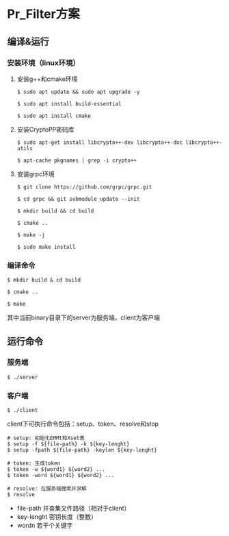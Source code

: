# Pr_Filter方案

## 编译&运行

### 安装环境（linux环境）

1. 安装g++和cmake环境
    ```
    $ sudo apt update && sudo apt upgrade -y

    $ sudo apt install build-essential

    $ sudo apt install cmake
    ```
2. 安装CryptoPP密码库
    ```
    $ sudo apt-get install libcrypto++-dev libcrypto++-doc libcrypto++-utils

    $ apt-cache pkgnames | grep -i crypto++ 
    ```
3. 安装grpc环境
    ```
    $ git clone https://github.com/grpc/grpc.git 

    $ cd grpc && git submodule update --init

    $ mkdir build && cd build

    $ cmake ..
   
    $ make -j

    $ sudo make install
    ```
### 编译命令
```
$ mkdir build & cd build

$ cmake ..

$ make
```
其中当前binary目录下的server为服务端，client为客户端

## 运行命令

### 服务端
```
$ ./server
```

### 客户端
```
$ ./client
```

client下可执行命令包括：setup、token、resolve和stop
```
# setup: 初始化EMMt和Xset表
$ setup -f ${file-path} -k ${key-lenght}
$ setup -fpath ${file-path} -keylen ${key-lenght}

# token: 生成token
$ token -w ${word1} ${word2} ...
$ token -word ${word1} ${word2} ...

# resolve: 在服务端搜索并求解
$ resolve
```
- file-path 并查集文件路径（相对于client）
- key-lenght 密钥长度（整数）
- wordn 若干个关键字